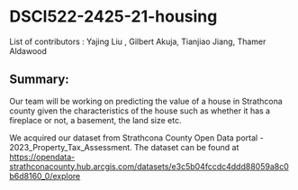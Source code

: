 # DSCI522-2425-21-housing

List of contributors : Yajing Liu , Gilbert Akuja, Tianjiao Jiang, Thamer Aldawood 

## Summary: 

Our team will be working on predicting the value of a house in Strathcona county given the characteristics of the house such as whether it has a fireplace or not, a basement, the land size etc. 

We acquired our dataset from Strathcona County Open Data portal - 2023_Property_Tax_Assessment. The dataset can be found at https://opendata-strathconacounty.hub.arcgis.com/datasets/e3c5b04fccdc4ddd88059a8c0b6d8160_0/explore

## 
